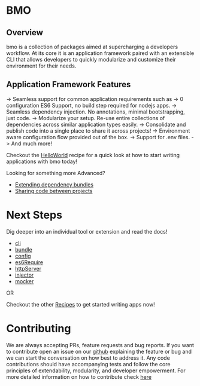 # BMO

## Overview

bmo is a collection of packages aimed at supercharging a developers workflow.
At its core it is an application framework paired with an extensible CLI
that allows developers to quickly modularize and customize their environment for their needs.


## Application Framework Features

-> Seamless support for common application requirements such as
  -> 0 configuration ES6 Support, no build step required for nodejs apps.
  -> Seamless dependency injection. No annotations, minimal bootstrapping, just code.
  -> Modularize your setup. Re-use entire collections of dependencies across similar application types easily.
  -> Consolidate and publish code into a single place to share it across projects!
  -> Environment aware configuration flow provided out of the box.
  -> Support for .env files.
  -> And much more!

Checkout the [HelloWorld](/recipes/hellowWorld) recipe for a quick look at how to start writing applications with bmo today!


Looking for something more Advanced?

- [Extending dependency bundles](recipes/extendingBundles)
- [Sharing code between projects](recipes/packages)


# Next Steps
Dig deeper into an individual tool or extension and read the docs!

- [cli](/packages/cli/)
- [bundle](/packages/bundle/)
- [config](/packages/config/)
- [es6Require](/packages/es6Require/)
- [httpServer](/packages/httpServer/)
- [injector](/packages/injector/)
- [mocker](/packages/mocker/)

OR

Checkout the other [Recipes](/recipes/) to get started writing apps now!

# Contributing

We are always accepting PRs, feature requests and bug reports.
If you want to contribute open an issue on our [github](https://github.com/libertymutual/bmo)
explaining the feature or bug and we can start the conversation on how best to address it.
Any code contributions should have accompanying tests and follow the core principles of extendability, modularity, and developer empowerment.
For more detailed information on how to contribute check [here](/contributing)
